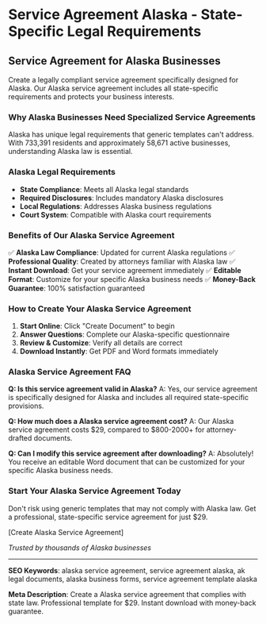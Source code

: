 # Service Agreement Alaska - State-Specific Legal Requirements

## Service Agreement for Alaska Businesses

Create a legally compliant service agreement specifically designed for Alaska. Our Alaska service agreement includes all state-specific requirements and protects your business interests.

### Why Alaska Businesses Need Specialized Service Agreements

Alaska has unique legal requirements that generic templates can't address. With 733,391 residents and approximately 58,671 active businesses, understanding Alaska law is essential.

### Alaska Legal Requirements

- **State Compliance**: Meets all Alaska legal standards
- **Required Disclosures**: Includes mandatory Alaska disclosures
- **Local Regulations**: Addresses Alaska business regulations
- **Court System**: Compatible with Alaska court requirements

### Benefits of Our Alaska Service Agreement

✅ **Alaska Law Compliance**: Updated for current Alaska regulations
✅ **Professional Quality**: Created by attorneys familiar with Alaska law
✅ **Instant Download**: Get your service agreement immediately
✅ **Editable Format**: Customize for your specific Alaska business needs
✅ **Money-Back Guarantee**: 100% satisfaction guaranteed

### How to Create Your Alaska Service Agreement

1. **Start Online**: Click "Create Document" to begin
2. **Answer Questions**: Complete our Alaska-specific questionnaire
3. **Review & Customize**: Verify all details are correct
4. **Download Instantly**: Get PDF and Word formats immediately

### Alaska Service Agreement FAQ

**Q: Is this service agreement valid in Alaska?**
A: Yes, our service agreement is specifically designed for Alaska and includes all required state-specific provisions.

**Q: How much does a Alaska service agreement cost?**
A: Our Alaska service agreement costs $29, compared to $800-2000+ for attorney-drafted documents.

**Q: Can I modify this service agreement after downloading?**
A: Absolutely! You receive an editable Word document that can be customized for your specific Alaska business needs.

### Start Your Alaska Service Agreement Today

Don't risk using generic templates that may not comply with Alaska law. Get a professional, state-specific service agreement for just $29.

[Create Alaska Service Agreement]

_Trusted by thousands of Alaska businesses_

---

**SEO Keywords**: alaska service agreement, service agreement alaska, ak legal documents, alaska business forms, service agreement template alaska

**Meta Description**: Create a Alaska service agreement that complies with state law. Professional template for $29. Instant download with money-back guarantee.
